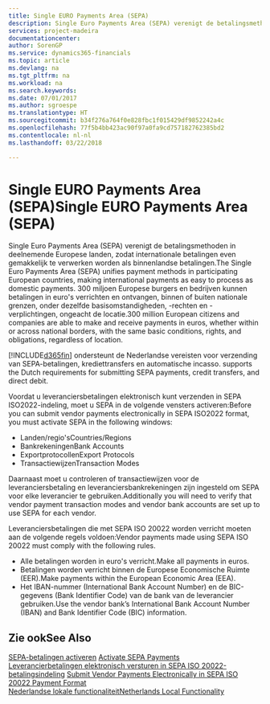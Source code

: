```yaml
---
title: Single EURO Payments Area (SEPA)
description: Single Euro Payments Area (SEPA) verenigt de betalingsmethoden in deelnemende Europese landen, zodat internationale betalingen even gemakkelijk te verwerken worden als binnenlandse betalingen.
services: project-madeira
documentationcenter: 
author: SorenGP
ms.service: dynamics365-financials
ms.topic: article
ms.devlang: na
ms.tgt_pltfrm: na
ms.workload: na
ms.search.keywords: 
ms.date: 07/01/2017
ms.author: sgroespe
ms.translationtype: HT
ms.sourcegitcommit: b34f276a764f0e828fbc1f015429df9852242a4c
ms.openlocfilehash: 77f5b4bb423ac90f97a0fa9cd757182762385bd2
ms.contentlocale: nl-nl
ms.lasthandoff: 03/22/2018

---
```

# <a name="single-euro-payments-area-sepa"></a><span data-ttu-id="d77c1-103">Single EURO Payments Area (SEPA)</span><span class="sxs-lookup"><span data-stu-id="d77c1-103">Single EURO Payments Area (SEPA)</span></span>
<span data-ttu-id="d77c1-104">Single Euro Payments Area (SEPA) verenigt de betalingsmethoden in deelnemende Europese landen, zodat internationale betalingen even gemakkelijk te verwerken worden als binnenlandse betalingen.</span><span class="sxs-lookup"><span data-stu-id="d77c1-104">The Single Euro Payments Area (SEPA) unifies payment methods in participating European countries, making international payments as easy to process as domestic payments.</span></span> <span data-ttu-id="d77c1-105">300 miljoen Europese burgers en bedrijven kunnen betalingen in euro's verrichten en ontvangen, binnen of buiten nationale grenzen, onder dezelfde basisomstandigheden, -rechten en -verplichtingen, ongeacht de locatie.</span><span class="sxs-lookup"><span data-stu-id="d77c1-105">300 million European citizens and companies are able to make and receive payments in euros, whether within or across national borders, with the same basic conditions, rights, and obligations, regardless of location.</span></span>  

[!INCLUDE[d365fin](../../includes/d365fin_md.md)]<span data-ttu-id="d77c1-106"> ondersteunt de Nederlandse vereisten voor verzending van SEPA-betalingen, krediettransfers en automatische incasso.</span><span class="sxs-lookup"><span data-stu-id="d77c1-106"> supports the Dutch requirements for submitting SEPA payments, credit transfers, and direct debit.</span></span>  

<span data-ttu-id="d77c1-107">Voordat u leveranciersbetalingen elektronisch kunt verzenden in SEPA ISO2022-indeling, moet u SEPA in de volgende vensters activeren:</span><span class="sxs-lookup"><span data-stu-id="d77c1-107">Before you can submit vendor payments electronically in SEPA ISO2022 format, you must activate SEPA in the following windows:</span></span>  

- <span data-ttu-id="d77c1-108">Landen/regio's</span><span class="sxs-lookup"><span data-stu-id="d77c1-108">Countries/Regions</span></span>  
- <span data-ttu-id="d77c1-109">Bankrekeningen</span><span class="sxs-lookup"><span data-stu-id="d77c1-109">Bank Accounts</span></span>  
- <span data-ttu-id="d77c1-110">Exportprotocollen</span><span class="sxs-lookup"><span data-stu-id="d77c1-110">Export Protocols</span></span>  
- <span data-ttu-id="d77c1-111">Transactiewijzen</span><span class="sxs-lookup"><span data-stu-id="d77c1-111">Transaction Modes</span></span>  

<span data-ttu-id="d77c1-112">Daarnaast moet u controleren of transactiewijzen voor de leveranciersbetaling en leveranciersbankrekeningen zijn ingesteld om SEPA voor elke leverancier te gebruiken.</span><span class="sxs-lookup"><span data-stu-id="d77c1-112">Additionally you will need to verify that vendor payment transaction modes and vendor bank accounts are set up to use SEPA for each vendor.</span></span>  

<span data-ttu-id="d77c1-113">Leveranciersbetalingen die met SEPA ISO 20022 worden verricht moeten aan de volgende regels voldoen:</span><span class="sxs-lookup"><span data-stu-id="d77c1-113">Vendor payments made using SEPA ISO 20022 must comply with the following rules.</span></span>  

- <span data-ttu-id="d77c1-114">Alle betalingen worden in euro's verricht.</span><span class="sxs-lookup"><span data-stu-id="d77c1-114">Make all payments in euros.</span></span>  
- <span data-ttu-id="d77c1-115">Betalingen worden verricht binnen de Europese Economische Ruimte (EER).</span><span class="sxs-lookup"><span data-stu-id="d77c1-115">Make payments within the European Economic Area (EEA).</span></span>  
- <span data-ttu-id="d77c1-116">Het IBAN-nummer (International Bank Account Number) en de BIC-gegevens (Bank Identifier Code) van de bank van de leverancier gebruiken.</span><span class="sxs-lookup"><span data-stu-id="d77c1-116">Use the vendor bank’s International Bank Account Number (IBAN) and Bank Identifier Code (BIC) information.</span></span>  

## <a name="see-also"></a><span data-ttu-id="d77c1-117">Zie ook</span><span class="sxs-lookup"><span data-stu-id="d77c1-117">See Also</span></span>  
 <span data-ttu-id="d77c1-118">[SEPA-betalingen activeren](how-to-activate-sepa-payments.md) </span><span class="sxs-lookup"><span data-stu-id="d77c1-118">[Activate SEPA Payments](how-to-activate-sepa-payments.md) </span></span>  
 <span data-ttu-id="d77c1-119">[Leverancierbetalingen elektronisch versturen in SEPA ISO 20022-betalingsindeling](how-to-submit-vendor-payments-electronically-in-sepa-iso-20022-payment-format.md) </span><span class="sxs-lookup"><span data-stu-id="d77c1-119">[Submit Vendor Payments Electronically in SEPA ISO 20022 Payment Format](how-to-submit-vendor-payments-electronically-in-sepa-iso-20022-payment-format.md) </span></span>  
 [<span data-ttu-id="d77c1-120">Nederlandse lokale functionaliteit</span><span class="sxs-lookup"><span data-stu-id="d77c1-120">Netherlands Local Functionality</span></span>](netherlands-local-functionality.md)

